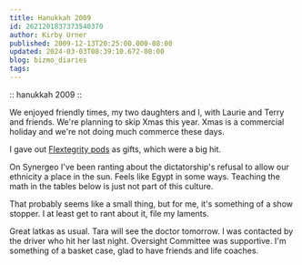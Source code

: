 ```yaml
---
title: Hanukkah 2009
id: 2621201837373540370
author: Kirby Urner
published: 2009-12-13T20:25:00.000-08:00
updated: 2024-03-03T08:39:10.672-08:00
blog: bizmo_diaries
tags: 
---
```


[](https://www.flickr.com/photos/kirbyurner/albums/72157622874683053)

:: hanukkah 2009 ::

We enjoyed friendly times, my two daughters and I, with Laurie and Terry and friends. We're planning to skip Xmas this year. Xmas is a commercial holiday and we're not doing much commerce these days.

I gave out [Flextegrity pods](http://www.flextegrity.com/) as gifts, which were a big hit.

On Synergeo I've been ranting about the dictatorship's refusal to allow our ethnicity a place in the sun. Feels like Egypt in some ways. Teaching the math in the tables below is just not part of this culture.

That probably seems like a small thing, but for me, it's something of a show stopper. I at least get to rant about it, file my laments.

Great latkas as usual. Tara will see the doctor tomorrow. I was contacted by the driver who hit her last night. Oversight Committee was supportive. I'm something of a basket case, glad to have friends and life coaches.